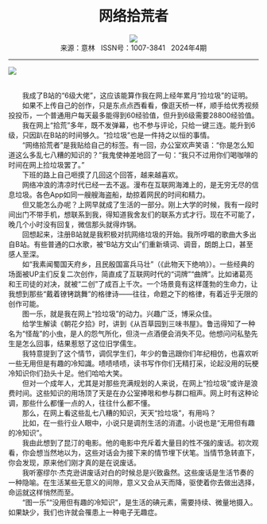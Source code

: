 # <center>网络拾荒者</center> 

<div align=center><img src="http://fslib.vip.qikan.cn/img.ashx?key=%d7%f7%d5%df%a3%ba%d0%ed%c8%f0%d0%f9"></div> 

<center>来源：意林   ISSN号：1007-3841   2024年4期</center> 


* * *


![](http://img.resource.qikan.cn/markvip/qkimages/yili/yili202404/yili20240420-1-l.jpg)

  
<br>　　我成了B站的“6级大佬”，这应该能算作我在网上经年累月“捡垃圾”的证明。  
　　如果不上传自己的创作，只是东点点西看看，像逛天桥一样，顺手给优秀视频投投币，一个普通用户每天最多能得到60经验值，但升到6级需要28800经验值。  
　　我在网上“拾荒”多年，既不发弹幕，也不参与评论，只给一键三连。能升到6级，只因趴在B站的时间够久。“捡垃圾”也是一件持之以恒的事情。  
　　“网络拾荒者”是我贴给自己的标签。有一回，办公室欢声笑语：“你是怎么知道这么多乱七八糟的知识的？”我鬼使神差地回了一句：“我只不过用你们喝咖啡的时间在网上捡垃圾罢了。”  
　　下班的路上自己咂摸了几回这个回答，越来越喜欢。  
　　网络冲浪的清凉时代已经一去不返。漫布在互联网海滩上的，是无穷无尽的信息垃圾。各色App如同一艘艘海盗船，劫掠着网民的时间和精力。  
　　但又能怎么办呢？上网早就成了生活的一部分。刚上大学的时候，我有一段时间出门不带手机，想联系到我，得知道我舍友们的联系方式才行。现在不可能了，晚几个小时没有回复，微信那头就得炸锅。  
　　回想起来，注册B站就是我积极对抗网络垃圾的开始。我所哼唱的歌曲大多出自B站。有些普通的口水歌，被“B站方文山”们重新填词、调音，朗朗上口，甚至感人至深。  
　　如“我素闻蜀国天府乡，且民殷国富兵马壮”（《此物天下绝响》）。一些经典的场面被UP主们反复二次创作，简直成了互联网时代的“词牌”“曲牌”。比如诸葛亮和王司徒的对决，就被“二创”了成百上千次。一个场景竟有这样蓬勃的生命力，让我想到那些“戴着镣铐跳舞”的格律诗——往往，命题之下的格律，有着近乎无限的创作可能。  
　　图一乐，就是我在网上“捡垃圾”的动力。兴趣广泛，博采众佳。  
　　给学生解读《朝花夕拾》时，讲到《从百草园到三味书屋》。鲁迅得知了一种名为“怪哉”的小虫，是人的怨气所化，但浇一点酒便会消失不见。他想问问私塾先生是怎么回事，结果惹怒了这位旧学儒生。  
　　我特意提到了这个情节，调侃学生们，年少的鲁迅跟你们年纪相仿，也喜欢听一些无用但是有趣的冷知識。啧啧啧啧，读书写作你们无精打采，论起没用的玩梗冷知识你们劲头十足。他们哈哈大笑。  
　　但对一个成年人，尤其是对那些充满规划的人来说，在网上“捡垃圾”或许是浪费时间。这些知识的用场顶了天是在办公室捧哏和参与群口相声。网上时有这种论调，那些什么都懂一点的人，往往什么都不懂。  
　　那么，在网上看这些乱七八糟的知识，天天“捡垃圾”，有用吗？  
　　比如，在一些行业人眼中，小说只是调剂生活的消遣。小说也是“无用但有趣的冷知识”。  
　　我由此想到了昆汀的电影。他的电影中充斥着大量目的性不强的废话。初次观看，你会想当然地以为，这些对话会为接下来的情节埋下伏笔。当情节急转直下，你会发现，原来他们刚才真的是在说废话。  
　　我听塞缪尔·杰克逊讲废话对白的时候总是兴致盎然。这些废话是生活节奏的一种隐喻。在生活某些无意义的间隙，意义又会从天而降，驱使着你去做出选择，命运就这样悄然而至。  
　　“图一乐”“没用但有趣的冷知识”，是生活的碘元素，需要持续、微量地摄入。如果缺少，我们也许就会罹患上一种电子无趣症。